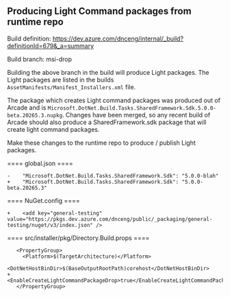 ## Producing Light Command packages from runtime repo

Build definition: https://dev.azure.com/dnceng/internal/_build?definitionId=679&_a=summary

Build branch: msi-drop

Building the above branch in the build will produce Light packages.   The Light packages are listed in the builds `AssetManifests/Manifest_Installers.xml` file.

The package which creates Light command packages was produced out of Arcade and is `Microsoft.DotNet.Build.Tasks.SharedFramework.Sdk.5.0.0-beta.20265.3.nupkg`.  Changes have been merged, so any recent build of Arcade should also produce a SharedFramework.sdk package that will create light command packages.

Make these changes to the runtime repo to produce / publish Light packages.

==== global.json ====

```
-    "Microsoft.DotNet.Build.Tasks.SharedFramework.Sdk": "5.0.0-blah"
+    "Microsoft.DotNet.Build.Tasks.SharedFramework.Sdk": "5.0.0-beta.20265.3"
```

==== NuGet.config ====

```
+    <add key="general-testing" value="https://pkgs.dev.azure.com/dnceng/public/_packaging/general-testing/nuget/v3/index.json" />
```

==== src/installer/pkg/Directory.Build.props ====

```
   <PropertyGroup>
     <Platform>$(TargetArchitecture)</Platform>
     <DotNetHostBinDir>$(BaseOutputRootPath)corehost</DotNetHostBinDir>
+    <EnableCreateLightCommandPackageDrop>true</EnableCreateLightCommandPackageDrop>
   </PropertyGroup>
```

